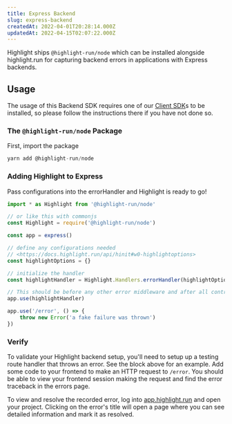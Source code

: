 ```yaml
---
title: Express Backend
slug: express-backend
createdAt: 2022-04-01T20:28:14.000Z
updatedAt: 2022-04-15T02:07:22.000Z
---
```


Highlight ships `@highlight-run/node` which can be installed alongside highlight.run for capturing backend errors in applications with Express backends.

## Usage

The usage of this Backend SDK requires one of our [Client SDK](/getting-started/client-sdk)s to be installed, so please follow the instructions there if you have not done so.

### The `@highlight-run/node` Package

First, import the package

```typescript
yarn add @highlight-run/node
```

### Adding Highlight to Express

Pass configurations into the errorHandler and Highlight is ready to go!

```typescript
import * as Highlight from '@highlight-run/node'

// or like this with commonjs
const Highlight = require('@highlight-run/node')

const app = express()

// define any configurations needed
// <https://docs.highlight.run/api/hinit#w0-highlightoptions>
const highlightOptions = {}

// initialize the handler
const highlightHandler = Highlight.Handlers.errorHandler(highlightOptions)

// This should be before any other error middleware and after all controllers
app.use(highlightHandler)

app.use('/error', () => {
	throw new Error('a fake failure was thrown')
})
```

### Verify

To validate your Highlight backend setup, you'll need to setup up a testing route handler that throws an error. See the block above for an example. Add some code to your frontend to make an HTTP request
to `/error`. You should be able to view your
frontend session making the request and find the error
traceback in the errors page.

To view and resolve the recorded error, log into [app.highlight.run](http://app.highlight.run/) and open your project. Clicking on the error's title will open a page where you can see detailed information and mark it as resolved.
